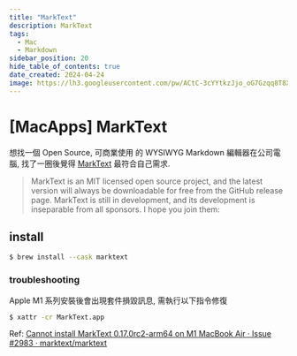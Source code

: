 ```yaml
---
title: "MarkText"
description: MarkText
tags:
  - Mac
  - Markdown
sidebar_position: 20
hide_table_of_contents: true
date_created: 2024-04-24
image: https://lh3.googleusercontent.com/pw/ACtC-3cYYtkzJjo_oG7Gzqq8T8XQm4V_qLE3wGWVKOahp6YT4lo-on60NJmjrkkatnizX1b-uID-MCM2ztsXH9z27cMRtql3PA5cpYZYbMfSPuM5Yh3MmqnjnnXYkTg6vtIiBL5SGAQRRAI9zEBIOoyP3tZpuA?authuser=0
---
```


# [MacApps] MarkText

想找一個 Open Source, 可商業使用 的 WYSIWYG Markdown 編輯器在公司電腦, 找了一圈後覺得 [MarkText](https://github.com/marktext/marktext) 最符合自己需求.

> MarkText is an MIT licensed open source project, and the latest version will always be downloadable for free from the GitHub release page. MarkText is still in development, and its development is inseparable from all sponsors. I hope you join them:

## install

```bash
$ brew install --cask marktext
```

### troubleshooting

Apple M1 系列安裝後會出現套件損毀訊息, 需執行以下指令修復

```bash
$ xattr -cr MarkText.app
```

Ref: [Cannot install MarkText 0.17.0rc2-arm64 on M1 MacBook Air · Issue #2983 · marktext/marktext](https://github.com/marktext/marktext/issues/2983)
